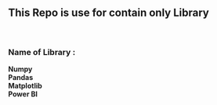 <h2>This Repo is use for contain only Library</h2>
<br>
<h3>Name of Library :</h3>
<b>Numpy</b>
<br>
<b>Pandas</b>
<br>
<b>Matplotlib</b>
<br>
<b>Power BI</b>
